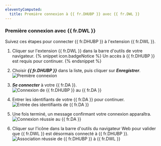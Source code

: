 ```yaml
---
eleventyComputed:
  title: Première connexion à {{ fr.DHUBP }} avec {{ fr.DWL }}
---
```

### Première connexion avec {{ fr.DWL }} 

Suivez ces étapes pour connecter {{ fr.DHUBP }} à l'extension {{ fr.DWL }}.  

1. Cliquer sur l'extension {{ fr.DWL }} dans la barre d'outils de votre navigateur. 
{% snippet icon.badgeNotice %} 
Un accès à {{ fr.DHUBP }} est requis pour continuer. 
{% endsnippet %}
 
2. Choisir ***{{ fr.DHUBP }}*** dans la liste, puis cliquer sur ***Enregistrer***.  
![Première connexion](https://webdevolutions.azureedge.net/docs/fr/hub/Dwl4021.png) 
1. ***Se connecter*** à votre {{ fr.DA }}.  
![Connexion de {{ fr.DHUBP }} au {{ fr.DA }}](https://webdevolutions.azureedge.net/docs/fr/hub/Dwl4023.png) 
1. Entrer les identifiants de votre {{ fr.DA }} pour continuer.  
![Entrée des identifiants de {{ fr.DA }}](https://webdevolutions.azureedge.net/docs/fr/hub/Dwl4024.png) 
1. Une fois terminé, un message confirmant votre connexion apparaîtra.  
![Connexion réussie au {{ fr.DA }}](https://webdevolutions.azureedge.net/docs/fr/hub/Dwl4053.png) 
1. Cliquer sur l'icône dans la barre d'outils du navigateur Web pour valider que {{ fr.DWL }} est désormais connecté à {{ fr.DHUBP }}.  
![Association réussie de {{ fr.DHUBP }} à {{ fr.DWL }}](https://webdevolutions.azureedge.net/docs/fr/hub/Dwl4054.png) 
